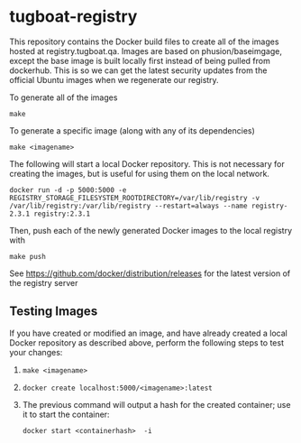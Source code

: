 # tugboat-registry

This repository contains the Docker build files to create all of the images
hosted at registry.tugboat.qa. Images are based on phusion/baseimgage, except
the base image is built locally first instead of being pulled from dockerhub.
This is so we can get the latest security updates from the official Ubuntu
images when we regenerate our registry.

To generate all of the images

    make

To generate a specific image (along with any of its dependencies)

    make <imagename>

The following will start a local Docker repository. This is not necessary for
creating the images, but is useful for using them on the local network.

    docker run -d -p 5000:5000 -e REGISTRY_STORAGE_FILESYSTEM_ROOTDIRECTORY=/var/lib/registry -v /var/lib/registry:/var/lib/registry --restart=always --name registry-2.3.1 registry:2.3.1

Then, push each of the newly generated Docker images to the local registry with

    make push

See https://github.com/docker/distribution/releases for the latest version of the registry server

## Testing Images
If you have created or modified an image, and have already created a local
Docker repository as described above, perform the following steps to test your
changes:

1. `make <imagename>`
1. `docker create localhost:5000/<imagename>:latest`
1. The previous command will output a hash for the created container; use it to start the container:

    `docker start <containerhash>  -i`
